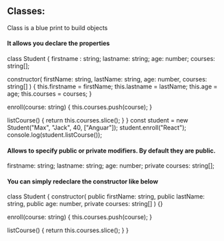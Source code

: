 ## Classes:

Class is a blue print to build objects

#### It allows you declare the properties

class Student {
firstname : string;
lastname: string;
age: number;
courses: string[];

constructor(
firstName: string,
lastName: string,
age: number,
courses: string[]
) {
this.firstname = firstName;
this.lastname = lastName;
this.age = age;
this.courses = courses;
}

enroll(course: string) {
this.courses.push(course);
}

listCourse() {
return this.courses.slice();
}
}
const student = new Student("Max", "Jack", 40, ["Anguar"]);
student.enroll("React");
console.log(student.listCourse());

#### Allows to specify public or private modifiers. By default they are public.

firstname: string;
lastname: string;
age: number;
private courses: string[];

#### You can simply redeclare the constructor like below

class Student {
constructor(
public firstName: string,
public lastName: string,
public age: number,
private courses: string[]
) {}

enroll(course: string) {
this.courses.push(course);
}

listCourse() {
return this.courses.slice();
}
}
